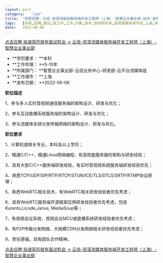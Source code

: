 ```yaml
---
layout:	post
category:	"job"
title:	"网易招聘：云信-资深流媒体服务端开发工程师（上海）-智慧企业事业部-技术-音视频开发-音视频服务端开发-上海本科5-10年"
tags:	[网易,招聘,面试,找工作,工作,内推,技术,音视频开发,音视频服务端开发,上海,本科,5-10年]
date:	2022-06-06
---
```


[点击应聘 投递简历就有面试机会 ->  云信-资深流媒体服务端开发工程师（上海）-智慧企业事业部](http://mobile.bole.netease.com/bole/boleDetail?id=40399&employeeId=346f03c3cda5f04c&key=all)



- **学历要求： **本科
- **工作年限： **5-10年
- **所属部门： **智慧企业事业部-云信业务中心-研发部-云平台流媒体组
- **工作城市： **上海
- **发布日期： **2022-06-06



**职位描述**

1、参与多人实时音视频通信服务端的架构设计、研发与优化；

2、参与互动直播系统服务端的架构设计、研发与优化；

3、参与流媒体全球分发传输网络的架构设计、研发与优化。





**职位要求**

1、计算机或相关专业，本科及以上学历；

2、精通C/C++，精通Linux网络编程，有高性能服务器的架构与研发经验；

3、具有大型C/C++服务端研发经验，有实时音视频系统服务端研发经验优先；

4、熟悉TCP/UDP/SIP/RTP/RTCP/STUN/ICE/TLS/DTLS/SRTP/RTMP协议原理；

5、熟悉WebRTC相关技术，有WebRTC相关研发经验者优先考虑；

6、具有WebRTC服务端开源框架应用研发经验者优先考虑，包括Kurento,Licode,Janus, MediaSoup等；

7、有视频会议系统、视频会议MCU或直播系统研发经验者优先考虑；

8、有P2P传输分发网络、大规模CDN分发网络相关研发经验者优先考虑；

9、责任感强，具有团队合作精神。





[点击应聘 投递简历就有面试机会 ->  云信-资深流媒体服务端开发工程师（上海）-智慧企业事业部](http://mobile.bole.netease.com/bole/boleDetail?id=40399&employeeId=346f03c3cda5f04c&key=all)